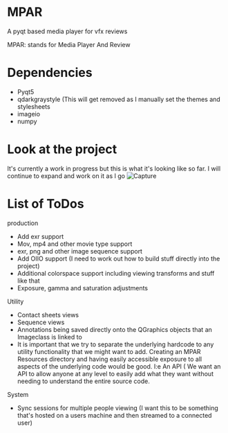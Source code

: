 # MPAR
A pyqt based media player for vfx reviews


MPAR: stands for Media Player And Review

# Dependencies
- Pyqt5
- qdarkgraystyle (This will get removed as I manually set the themes and stylesheets
- imageio
- numpy

# Look at the project
It's currently a work in progress but this is what it's looking like so far. I will continue to expand and work on it as I go
![Capture](https://github.com/julianrwood/MPAR/assets/69379151/a1273b17-2ddd-4d29-88bc-e1db5212a10e)



# List of ToDos
production
+ Add exr support
+ Mov, mp4 and other movie type support
+ exr, png and other image sequence support
+ Add OIIO support (I need to work out how to build stuff directly into the project)
+ Additional colorspace support including viewing transforms and stuff like that
+ Exposure, gamma and saturation adjustments

Utility
+ Contact sheets views
+ Sequence views
+ Annotations being saved directly onto the QGraphics objects that an Imageclass is linked to
+ It is important that we try to separate the underlying hardcode to any utility functionality that we might want to add. Creating
      an MPAR Resources directory and having easily accessible exposure to all aspects of the underlying code would be good. I:e An API ( We want an API to allow anyone at any level            to easily add what they want without needing to understand the entire source code.

System
+ Sync sessions for multiple people viewing (I want this to be something that's hosted on a users machine and then streamed to a connected user)
